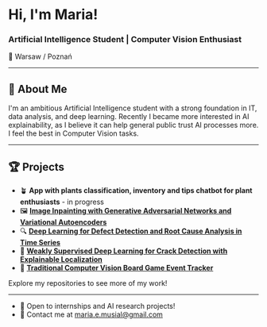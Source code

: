 # Hi, I'm Maria!   

### Artificial Intelligence Student | Computer Vision Enthusiast

📍 Warsaw / Poznań  

---

## 🚀 About Me
I'm an ambitious Artificial Intelligence student with a strong foundation in IT, data analysis, and deep learning. Recently I became more interested in AI explainability, as I believe it can help general public trust AI processes more. I feel the best in Computer Vision tasks.

---

## 🏆 Projects
- 🪴 **App with plants classification, inventory and tips chatbot for plant enthusiasts** - in progress
- 🖼️ [**Image Inpainting with Generative Adversarial Networks and Variational Autoencoders**](https://github.com/Bialkasss/CV-ImageInpainting/blob/d6338d9219f8cf248e6dedee34faf9359547bc10/README.md)
- 🔍 [**Deep Learning for Defect Detection and Root Cause Analysis in Time Series**](https://github.com/Bialkasss/DeepLearning/blob/37d81b76d54dfa7588bfd620b7fe79501b6590f6/RNN/Candies/README.md)
- 🚧 [**Weakly Supervised Deep Learning for Crack Detection with Explainable Localization**](https://github.com/Bialkasss/DeepLearning/blob/37d81b76d54dfa7588bfd620b7fe79501b6590f6/Crack_segmentation/README.md)
- 🏁 [**Traditional Computer Vision Board Game Event Tracker**](https://github.com/Bialkasss/CV-BoardGame)

Explore my repositories to see more of my work!

---

- 💼 Open to internships and AI research projects!
- 📨 Contact me at maria.e.musial@gmail.com

